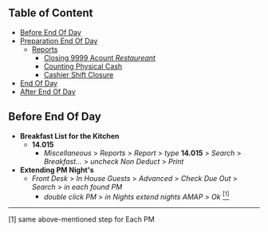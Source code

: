 ## Table of Content
- [Before End Of Day](#Before-End-Of-Day)
- [Preparation End Of Day](#Preparetion-End-Of-Day)
  - [Reports](#Reports)
    - [Closing 9999 Acount *Restaureant*](#Closing-9999-Account-*Restaurant*)
    - [Counting Physical Cash](#Counting-Physical-Cash)
    - [Cashier Shift Closure](#Cashier-Shift-Closure)
- [End Of Day](#End-Of-Day)
- [After End Of Day](#After-End-Of-Day)

## Before End Of Day
   - **Breakfast List for the Kitchen**
     - **14.015**
       - *Miscellaneous* > *Reports* > *Report* > *type* **14.015** > *Search* > *Breakfast...* > *uncheck Non Deduct* > *Print*
   - **Extending PM Night's**
     - *Front Desk* > *In House Guests* > *Advanced* > *Check Due Out*  > *Search* > *in each found PM*
       - *double click PM* > *in Nights extend nights AMAP* > *Ok*
  [<sup>[1]</sup>](#Note1)




---
<span id="Note1">[1]</span> same above-mentioned step for Each PM
